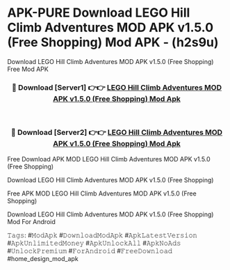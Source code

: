 # APK-PURE Download LEGO Hill Climb Adventures MOD APK v1.5.0 (Free Shopping) Mod APK - (h2s9u)
Download LEGO Hill Climb Adventures MOD APK v1.5.0 (Free Shopping) Free Mod APK

<div align="center">
<h3>🔴 Download [Server1] 👉👉 <a href="https://apk-comot.site?title=LEGO_Hill_Climb_Adventures_MOD_APK_v1.5.0_(Free_Shopping)">LEGO Hill Climb Adventures MOD APK v1.5.0 (Free Shopping) Mod Apk</a></h3><br>

<h3>🔴 Download [Server2] 👉👉 <a href="https://apk-comot.site?title=LEGO_Hill_Climb_Adventures_MOD_APK_v1.5.0_(Free_Shopping)">LEGO Hill Climb Adventures MOD APK v1.5.0 (Free Shopping) Mod Apk</a></h3>
</div>


Free Download APK MOD LEGO Hill Climb Adventures MOD APK v1.5.0 (Free Shopping)

Download LEGO Hill Climb Adventures MOD APK v1.5.0 (Free Shopping) 

Free APK MOD LEGO Hill Climb Adventures MOD APK v1.5.0 (Free Shopping) 

Download LEGO Hill Climb Adventures MOD APK v1.5.0 (Free Shopping) Mod For Android

𝚃𝚊𝚐𝚜: #𝙼𝚘𝚍𝙰𝚙𝚔 #𝙳𝚘𝚠𝚗𝚕𝚘𝚊𝚍𝙼𝚘𝚍𝙰𝚙𝚔 #𝙰𝚙𝚔𝙻𝚊𝚝𝚎𝚜𝚝𝚅𝚎𝚛𝚜𝚒𝚘𝚗 #𝙰𝚙𝚔𝚄𝚗𝚕𝚒𝚖𝚒𝚝𝚎𝚍𝙼𝚘𝚗𝚎𝚢 #𝙰𝚙𝚔𝚄𝚗𝚕𝚘𝚌𝚔𝙰𝚕𝚕 #𝙰𝚙𝚔𝙽𝚘𝙰𝚍𝚜 #𝚄𝚗𝚕𝚘𝚌𝚔𝙿𝚛𝚎𝚖𝚒𝚞𝚖 #𝙵𝚘𝚛𝙰𝚗𝚍𝚛𝚘𝚒𝚍 #𝙵𝚛𝚎𝚎𝙳𝚘𝚠𝚗𝚕𝚘𝚊𝚍 #home_design_mod_apk